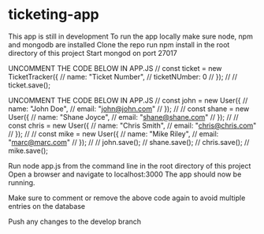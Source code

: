 # ticketing-app

This app is still in development
To run the app locally make sure node, npm and mongodb are installed
Clone the repo
run npm install in the root directory of this project
Start mongod on port 27017

UNCOMMENT THE CODE BELOW IN APP.JS
// const ticket = new TicketTracker({
//   name: "Ticket Number",
//   ticketNUmber: 0
// });
//
// ticket.save();

UNCOMMENT THE CODE BELOW IN APP.JS
// const john = new User({
//   name: "John Doe",
//   email: "john@john.com"
// });
//
// const shane = new User({
//   name: "Shane Joyce",
//   email: "shane@shane.com"
// });
//
// const chris = new User({
//   name: "Chris Smith",
//   email: "chris@chris.com"
// });
//
// const mike = new User({
//   name: "Mike Riley",
//   email: "marc@marc.com"
// });
//
// john.save();
// shane.save();
// chris.save();
// mike.save();

Run node app.js from the command line in the root directory of this project
Open a browser and navigate to localhost:3000
The app should now be running.

Make sure to comment or remove the above code again to avoid multiple entries on the database

Push any changes to the develop branch
